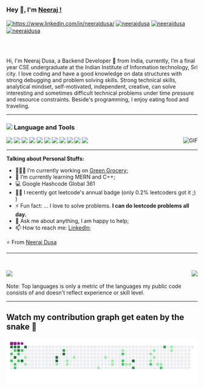 ### Hey 👋, I'm [Neeraj !](https://neerajdusa.netlify.app) 

<a href="https://www.linkedin.com/in/neerajdusa/" target="blank"><img align="center" src="https://raw.githubusercontent.com/rahuldkjain/github-profile-readme-generator/master/src/images/icons/Social/linked-in-alt.svg" alt="https://www.linkedin.com/in/neerajdusa/" height="30" width="40" /></a>
<a href="https://leetcode.com/neerajdusa/" target="blank"><img align="center" src="https://raw.githubusercontent.com/rahuldkjain/github-profile-readme-generator/master/src/images/icons/Social/leet-code.svg" alt="neerajdusa" height="30" width="40" /></a>
<a href="https://github.com/NeerajDusa" target="blank"><img align="center" src="https://raw.githubusercontent.com/rahuldkjain/github-profile-readme-generator/master/src/images/icons/Social/github.svg" alt="neerajdusa" height="30" width="40" /></a>
<a href="https://www.instagram.com/neerajdusa/" target="blank"><img align="center" src="https://raw.githubusercontent.com/rahuldkjain/github-profile-readme-generator/master/src/images/icons/Social/instagram.svg" alt="neerajdusa" height="30" width="40" /></a>


<br />
<br />

Hi, I'm Neeraj Dusa, a Backend Developer 🚀 from India, currently, I’m a final year CSE undergraduate at the Indian Institute of Information technology, Sri city. I love coding and have a good knowledge on data structures with strong debugging and problem solving skills. 
Strong technical skills, analytical mindset, self-motivated, independent, creative, can solve interesting and sometimes difficult technical problems under time pressure and resource constraints. Beside's programming, I enjoy eating food and traveling.

<hr>

### <img src="https://raw.githubusercontent.com/alexnaiman/alexnaiman/master/resources/pickaxe.png" width="40px" /> Language and Tools
<a src="https://www.javascript.com/"><img src="https://img.icons8.com/color/48/000000/javascript.png"/></a>
<a src="https://reactjs.org/"><img src="https://img.icons8.com/color/48/000000/react-native.png"/></a>
<a src="https://nodejs.org/"><img src="https://img.icons8.com/color/48/000000/nodejs.png"/></a>
<a src="https://www.mongodb.com/"><img src="https://img.icons8.com/color/48/000000/mongodb.png"/></a>
<a src="https://www.docker.com/"><img src="https://img.icons8.com/color/48/000000/docker.png"/></a>
<a src="https://visualstudio.microsoft.com/"><img src="https://img.icons8.com/color/48/000000/visual-studio.png"/></a>
<a src="https://www.npmjs.com/"><img src="https://img.icons8.com/color/48/000000/npm.png"/></a>
<a src="https://getbootstrap.com/"><img src="https://img.icons8.com/color/48/000000/bootstrap.png"/></a>
<a src="https://github.com/"><img src="https://img.icons8.com/color/48/000000/github--v1.png"/></a>
<a src="https://www.w3schools.com/css/"><img src="https://img.icons8.com/color/48/000000/css3.png"/></a>
<a src="https://www.w3schools.com/html/"><img src="https://img.icons8.com/color/48/000000/html-5.png"/></a>
  <img align="right" alt="GIF" src="https://media.giphy.com/media/836HiJc7pgzy8iNXCn/giphy.gif" />
  <hr>
  
**Talking about Personal Stuffs:**

- 👨🏽‍💻 I’m currently working on [Green Grocery](https://github.com/NeerajDusa/Green-Grocery);
- 🌱 I’m currently learning MERN and C++; 
- 💻 Google Hashcode Global 361
- 👨‍🏫 I recently got leetcode's annual badge (only 0.2% leetcoders got it ;) )
- ⚡ Fun fact: ... I love to solve problems. **I can do leetcode problems all day.**
- 💬 Ask me about anything, I am happy to help;
- 📫 How to reach me: [LinkedIn](https://in.linkedin.com/in/neerajdusa);


⭐️ From [Neeraj Dusa](https://github.com/neerajdusa)
<hr>
<br />
<p align="right">
<img align="left" src="https://github-readme-stats.vercel.app/api?username=neerajdusa&theme=tokyonight&show_icons=true" />

<img  float="right" src="https://github-readme-stats.vercel.app/api/top-langs/?username=neerajdusa&theme=tokyonight&show_icons=true" />
</p>
Note: Top languages is only a metric of the languages my public code consists of and doesn't reflect experience or skill level.

<hr>

## Watch my contribution graph get eaten by the snake 🐍
![snake gif](https://github.com/NeerajDusa/Github-Template/blob/main/github-contribution-grid-snake.gif)

